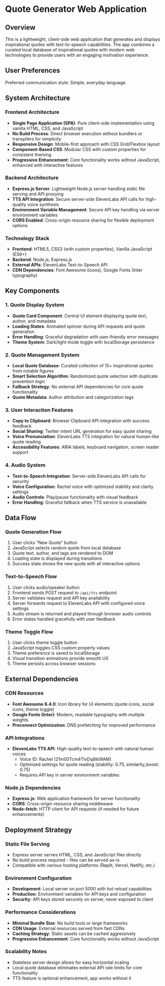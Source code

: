 # Quote Generator Web Application

## Overview

This is a lightweight, client-side web application that generates and displays inspirational quotes with text-to-speech capabilities. The app combines a curated local database of inspirational quotes with modern web technologies to provide users with an engaging motivation experience.

## User Preferences

Preferred communication style: Simple, everyday language.

## System Architecture

### Frontend Architecture
- **Single Page Application (SPA)**: Pure client-side implementation using vanilla HTML, CSS, and JavaScript
- **No Build Process**: Direct browser execution without bundlers or transpilers for simplicity
- **Responsive Design**: Mobile-first approach with CSS Grid/Flexbox layout
- **Component-Based CSS**: Modular CSS with custom properties for consistent theming
- **Progressive Enhancement**: Core functionality works without JavaScript, enhanced with interactive features

### Backend Architecture
- **Express.js Server**: Lightweight Node.js server handling static file serving and API proxying
- **TTS API Integration**: Secure server-side ElevenLabs API calls for high-quality voice synthesis
- **Environment Variable Management**: Secure API key handling via server environment variables
- **CORS Enabled**: Cross-origin resource sharing for flexible deployment options

### Technology Stack
- **Frontend**: HTML5, CSS3 (with custom properties), Vanilla JavaScript (ES6+)
- **Backend**: Node.js, Express.js
- **External APIs**: ElevenLabs Text-to-Speech API
- **CDN Dependencies**: Font Awesome (icons), Google Fonts (Inter typography)

## Key Components

### 1. Quote Display System
- **Quote Card Component**: Central UI element displaying quote text, author, and metadata
- **Loading States**: Animated spinner during API requests and quote generation
- **Error Handling**: Graceful degradation with user-friendly error messages
- **Theme System**: Dark/light mode toggle with localStorage persistence

### 2. Quote Management System
- **Local Quote Database**: Curated collection of 15+ inspirational quotes from notable figures
- **Smart Selection Algorithm**: Randomized quote selection with duplicate prevention logic
- **Fallback Strategy**: No external API dependencies for core quote functionality
- **Quote Metadata**: Author attribution and categorization tags

### 3. User Interaction Features
- **Copy to Clipboard**: Browser Clipboard API integration with success feedback
- **Social Sharing**: Twitter intent URL generation for easy quote sharing
- **Voice Pronunciation**: ElevenLabs TTS integration for natural human-like quote reading
- **Accessibility Features**: ARIA labels, keyboard navigation, screen reader support

### 4. Audio System
- **Text-to-Speech Integration**: Server-side ElevenLabs API calls for security
- **Voice Configuration**: Rachel voice with optimized stability and clarity settings
- **Audio Controls**: Play/pause functionality with visual feedback
- **Error Handling**: Graceful fallback when TTS service is unavailable

## Data Flow

### Quote Generation Flow
1. User clicks "New Quote" button
2. JavaScript selects random quote from local database
3. Quote text, author, and tags are rendered to DOM
4. Loading state is displayed during transitions
5. Success state shows the new quote with all interactive options

### Text-to-Speech Flow
1. User clicks audio/speaker button
2. Frontend sends POST request to `/api/tts` endpoint
3. Server validates request and API key availability
4. Server forwards request to ElevenLabs API with configured voice settings
5. Audio stream is returned and played through browser audio controls
6. Error states handled gracefully with user feedback

### Theme Toggle Flow
1. User clicks theme toggle button
2. JavaScript toggles CSS custom property values
3. Theme preference is saved to localStorage
4. Visual transition animations provide smooth UX
5. Theme persists across browser sessions

## External Dependencies

### CDN Resources
- **Font Awesome 6.4.0**: Icon library for UI elements (quote icons, social icons, theme toggle)
- **Google Fonts (Inter)**: Modern, readable typography with multiple weights
- **Preconnect Optimization**: DNS prefetching for improved performance

### API Integrations
- **ElevenLabs TTS API**: High-quality text-to-speech with natural human voices
  - Voice ID: Rachel (21m00Tcm4TlvDq8ikWAM)
  - Optimized settings for quote reading (stability: 0.75, similarity_boost: 0.75)
  - Requires API key in server environment variables

### Node.js Dependencies
- **Express.js**: Web application framework for server functionality
- **CORS**: Cross-origin resource sharing middleware
- **Node-fetch**: HTTP client for API requests (if needed for future enhancements)

## Deployment Strategy

### Static File Serving
- Express server serves HTML, CSS, and JavaScript files directly
- No build process required - files can be served as-is
- Compatible with various hosting platforms (Replit, Vercel, Netlify, etc.)

### Environment Configuration
- **Development**: Local server on port 5000 with hot reload capabilities
- **Production**: Environment variables for API keys and configuration
- **Security**: API keys stored securely on server, never exposed to client

### Performance Considerations
- **Minimal Bundle Size**: No build tools or large frameworks
- **CDN Usage**: External resources served from fast CDNs
- **Caching Strategy**: Static assets can be cached aggressively
- **Progressive Enhancement**: Core functionality works without JavaScript

### Scalability Notes
- Stateless server design allows for easy horizontal scaling
- Local quote database eliminates external API rate limits for core functionality
- TTS feature is optional enhancement, app works without it